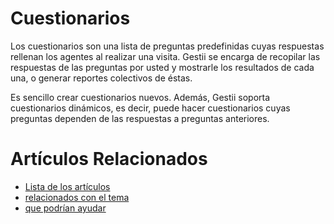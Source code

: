 # Cuestionarios

Los cuestionarios son una lista de preguntas predefinidas cuyas respuestas
rellenan los agentes al realizar una visita. Gestii se encarga de recopilar
las respuestas de las preguntas por usted y mostrarle los resultados de cada
una, o generar reportes colectivos de éstas.

Es sencillo crear cuestionarios nuevos. Además, Gestii soporta cuestionarios
dinámicos, es decir, puede hacer cuestionarios cuyas preguntas dependen de
las respuestas a preguntas anteriores.

# Artículos Relacionados

* [Lista de los artículos](/..)
* [relacionados con el tema](/../template)
* [que podrían ayudar](http://gestii.com)
